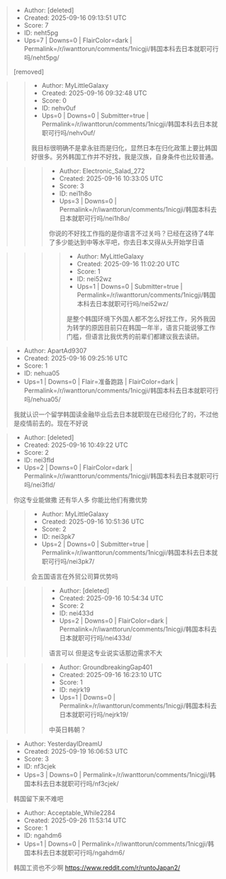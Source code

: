 > - Author: [deleted]
> - Created: 2025-09-16 09:13:51 UTC
> - Score: 7
> - ID: neht5pg
> - Ups=7 | Downs=0 | FlairColor=dark | Permalink=/r/iwanttorun/comments/1nicgji/韩国本科去日本就职可行吗/neht5pg/
>
> [removed]

>> - Author: MyLittleGalaxy
>> - Created: 2025-09-16 09:32:48 UTC
>> - Score: 0
>> - ID: nehv0uf
>> - Ups=0 | Downs=0 | Submitter=true | Permalink=/r/iwanttorun/comments/1nicgji/韩国本科去日本就职可行吗/nehv0uf/
>>
>> 我目标很明确不是拿永驻而是归化，显然日本在归化政策上要比韩国好很多。另外韩国工作并不好找，我是汉族，自身条件也比较普通。

>>> - Author: Electronic_Salad_272
>>> - Created: 2025-09-16 10:33:05 UTC
>>> - Score: 3
>>> - ID: nei1h8o
>>> - Ups=3 | Downs=0 | Permalink=/r/iwanttorun/comments/1nicgji/韩国本科去日本就职可行吗/nei1h8o/
>>>
>>> 你说的不好找工作指的是你语言不过关吗？已经在这待了4年了多少能达到中等水平吧，你去日本又得从头开始学日语

>>>> - Author: MyLittleGalaxy
>>>> - Created: 2025-09-16 11:02:20 UTC
>>>> - Score: 1
>>>> - ID: nei52wz
>>>> - Ups=1 | Downs=0 | Submitter=true | Permalink=/r/iwanttorun/comments/1nicgji/韩国本科去日本就职可行吗/nei52wz/
>>>>
>>>> 是整个韩国环境下外国人都不怎么好找工作，另外我因为转学的原因目前只在韩国一年半，语言只能说够工作门槛，但语言比我优秀的前辈们都建议我去读研。

> - Author: ApartAd9307
> - Created: 2025-09-16 09:25:16 UTC
> - Score: 1
> - ID: nehua05
> - Ups=1 | Downs=0 | Flair=准备跑路 | FlairColor=dark | Permalink=/r/iwanttorun/comments/1nicgji/韩国本科去日本就职可行吗/nehua05/
>
> 我就认识一个留学韩国读金融毕业后去日本就职现在已经归化了的，不过他是疫情前去的。现在不好说

> - Author: [deleted]
> - Created: 2025-09-16 10:49:22 UTC
> - Score: 2
> - ID: nei3fld
> - Ups=2 | Downs=0 | FlairColor=dark | Permalink=/r/iwanttorun/comments/1nicgji/韩国本科去日本就职可行吗/nei3fld/
>
> 你这专业能做撒 还有华人多 你能比他们有撒优势

>> - Author: MyLittleGalaxy
>> - Created: 2025-09-16 10:51:36 UTC
>> - Score: 2
>> - ID: nei3pk7
>> - Ups=2 | Downs=0 | Submitter=true | Permalink=/r/iwanttorun/comments/1nicgji/韩国本科去日本就职可行吗/nei3pk7/
>>
>> 会五国语言在外贸公司算优势吗

>>> - Author: [deleted]
>>> - Created: 2025-09-16 10:54:34 UTC
>>> - Score: 2
>>> - ID: nei433d
>>> - Ups=2 | Downs=0 | FlairColor=dark | Permalink=/r/iwanttorun/comments/1nicgji/韩国本科去日本就职可行吗/nei433d/
>>>
>>> 语言可以 但是这专业说实话那边需求不大

>>> - Author: GroundbreakingGap401
>>> - Created: 2025-09-16 16:23:10 UTC
>>> - Score: 1
>>> - ID: nejrk19
>>> - Ups=1 | Downs=0 | Permalink=/r/iwanttorun/comments/1nicgji/韩国本科去日本就职可行吗/nejrk19/
>>>
>>> 中英日韩朝？

> - Author: YesterdayIDreamU
> - Created: 2025-09-19 16:06:53 UTC
> - Score: 3
> - ID: nf3cjek
> - Ups=3 | Downs=0 | Permalink=/r/iwanttorun/comments/1nicgji/韩国本科去日本就职可行吗/nf3cjek/
>
> 韩国留下来不难吧

> - Author: Acceptable_While2284
> - Created: 2025-09-26 11:53:14 UTC
> - Score: 1
> - ID: ngahdm6
> - Ups=1 | Downs=0 | Permalink=/r/iwanttorun/comments/1nicgji/韩国本科去日本就职可行吗/ngahdm6/
>
> 韩国工资也不少啊 https://www.reddit.com/r/runtoJapan2/
